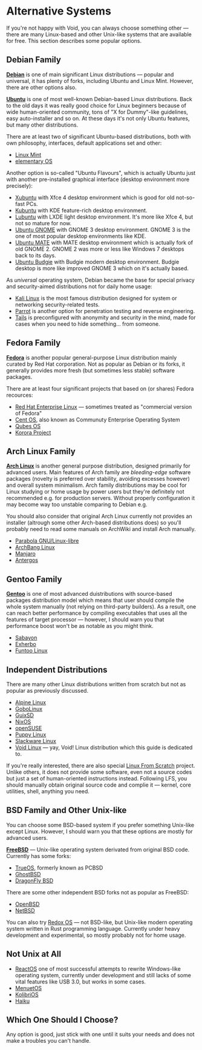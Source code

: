 # Alternative Systems

If you're not happy with Void, you can always choose something other — there are many Linux-based and other Unix-like systems that are available for free. This section describes some popular options.

## Debian Family

[**Debian**](https://www.debian.org/) is one of main significant Linux distributions — popular and universal, it has plenty of forks, including Ubuntu and Linux Mint. However, there are other options also.

[**Ubuntu**](https://www.ubuntu.com/) is one of most well-known Debian-based Linux distributions. Back to the old days it was really good choice for Linux beginners because of wide human-oriented community, tons of "X for Dummy"-like guidelines, easy auto-installer and so on. At these days it's not only Ubuntu features, but many other distributions.

There are at least two of significant Ubuntu-based distributions, both with own philosophy, interfaces, default applications set and other:

  - [Linux Mint](https://www.linuxmint.com/)
  - [elementary OS](https://elementary.io/)

Another option is so-called "Ubuntu Flavours", which is actually Ubuntu just with another pre-installed graphical interface (desktop environment more precisely):

  - [Xubuntu](https://xubuntu.org/) with Xfce 4 desktop environment which is good for old not-so-fast PCs.
  - [Kubuntu](https://www.kubuntu.org/) with KDE feature-rich desktop environment.
  - [Lubuntu](https://lubuntu.me/) with LXDE light desktop environment. It's more like Xfce 4, but not so mature for now.
  - [Ubuntu GNOME](https://ubuntugnome.org/) with GNOME 3 desktop environment. GNOME 3 is the one of most popular desktop environments like KDE.
  - [Ubuntu MATE](https://ubuntu-mate.org/) with MATE desktop environment which is actually fork of old GNOME 2. GNOME 2 was more or less like Windows 7 desktops back to its days.
  - [Ubuntu Budgie](https://ubuntubudgie.org/) with Budgie modern desktop environment. Budgie desktop is more like improved GNOME 3 which on it's actually based.

As *universal* operating system, Debian became the base for special privacy and security-aimed distributions not for daily home usage:

  - [Kali Linux](https://www.kali.org/) is the most famous distribution designed for system or networking security-related tests.
  - [Parrot](https://parrotsec.org/) is another option for penetration testing and reverse engineering.
  - [Tails](https://tails.boum.org) is preconfigured with anonymity and security in the mind, made for cases when you need to hide something... from someone.

## Fedora Family

[**Fedora**](https://getfedora.org/) is another popular general-purpose Linux distribution mainly curated by Red Hat corporation. Not as popular as Debian or its forks, it generally provides more fresh (but sometimes less stable) software packages.

There are at least four significant projects that based on (or shares) Fedora recources:

  - [Red Hat Enterprise Linux](https://www.redhat.com/en/technologies/linux-platforms/enterprise-linux) — sometimes treated as "commercial version of Fedora"
  - [Cent OS](https://www.centos.org/), also known as Communuty Enterprise Operating System
  - [Qubes OS](https://www.qubes-os.org/)
  - [Korora Project](https://kororaproject.org/)

## Arch Linux Family

[**Arch Linux**](https://www.archlinux.org/) is another general purpose distribution, designed primarily for advanced users. Main features of Arch family are *bleeding-edge* software packages (novelty is preferred over stability, avoiding excesses however) and overall system minimalism. Arch family distributions may be cool for Linux studying or home usage by power users but they're definitely not recommended e.g. for production servers. Without properly configuration it may become way too unstable comparing to Debian e.g.

You should also consider that original Arch Linux currently not provides an installer (altrough some other Arch-based distributions does) so you'll probably need to read some manuals on ArchWiki and install Arch manually.

  - [Parabola GNU/Linux-libre](https://www.parabola.nu/)
  - [ArchBang Linux](https://www.archbang.org/)
  - [Manjaro](https://manjaro.org/)
  - [Antergos](https://antergos.com/)

## Gentoo Family

[**Gentoo**](https://gentoo.org/) is one of most advanced duistributions with source-based packages distribution model which means that user should compile the whole system manually (not relying on third-party builders). As a result, one can reach better performance by compiling executables that uses all the features of target processor — however, I should warn you that performance boost won't be as notable as you might think.

  - [Sabayon](https://www.sabayon.org/)
  - [Exherbo](https://exherbo.org/)
  - [Funtoo Linux](https://www.funtoo.org/)

## Independent Distributions

There are many other Linux distributions written from scratch but not as popular as previously discussed.

  - [Alpine Linux](https://alpinelinux.org/)
  - [GoboLinux](https://www.gobolinux.org/)
  - [GuixSD](https://www.gnu.org/software/guix/)
  - [NixOS](https://nixos.org/)
  - [openSUSE](https://www.opensuse.org/)
  - [Puppy Linux](https://puppylinux.com/)
  - [Slackware Linux](https://www.slackware.com/)
  - [Void Linux](https://www.voidlinux.eu/) — yay, Void! Linux distribution which this guide is dedicated to.

If you're really interested, there are also special [Linux From Scratch](https://www.linuxfromscratch.org/) project. Unlike others, it does not provide some software, even not a source codes but just a set of human-oriented instructions instead. Following LFS, you should manually obtain original source code and complie it — kernel, core utilities, shell, anything you need.

## BSD Family and Other Unix-like

You can choose some BSD-based system if you prefer something Unix-like except Linux. However, I should warn you that these options are mostly for advanced users.

[**FreeBSD**](https://www.freebsd.org/) — Unix-like operating system derivated from original BSD code. Currently has some forks:

  - [TrueOS](https://www.trueos.org/), formerly known as PCBSD
  - [GhostBSD](https://www.ghostbsd.org/)
  - [DragonFly BSD](https://www.dragonflybsd.org/)

There are some other independent BSD forks not as popular as FreeBSD:

  - [OpenBSD](https://www.openbsd.org/)
  - [NetBSD](https://www.netbsd.org/)

You can also try [Redox OS](https://www.redox-os.org/) — not BSD-like, but Unix-like modern operating system written in Rust programming language. Currently under heavy development and experimental, so mostly probably not for home usage.

## Not Unix at All

  - [ReactOS](https://www.reactos.org/) one of most successful attempts to rewrite Windows-like operating system, currently under development and still lacks of some vital features like USB 3.0, but works in some cases.
  - [MenuetOS](https://menuetos.net/)
  - [KolibriOS](https://kolibrios.org/en/)
  - [Haiku](https://www.haiku-os.org/)

## Which One Should I Choose?

Any option is good, just stick with one until it suits your needs and does not make a troubles you can't handle.
